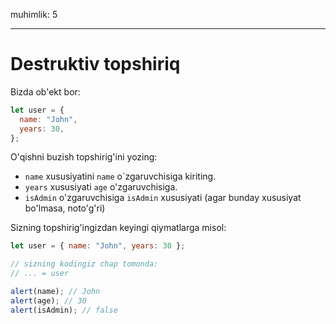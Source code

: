 muhimlik: 5

---

# Destruktiv topshiriq

Bizda ob'ekt bor:

```js
let user = {
  name: "John",
  years: 30,
};
```

O'qishni buzish topshirig'ini yozing:

- `name` xususiyatini `name` o`zgaruvchisiga kiriting.
- `years` xususiyati `age` o'zgaruvchisiga.
- `isAdmin` o'zgaruvchisiga `isAdmin` xususiyati (agar bunday xususiyat bo'lmasa, noto'g'ri)

Sizning topshirig'ingizdan keyingi qiymatlarga misol:

```js
let user = { name: "John", years: 30 };

// sizning kodingiz chap tomonda:
// ... = user

alert(name); // John
alert(age); // 30
alert(isAdmin); // false
```
